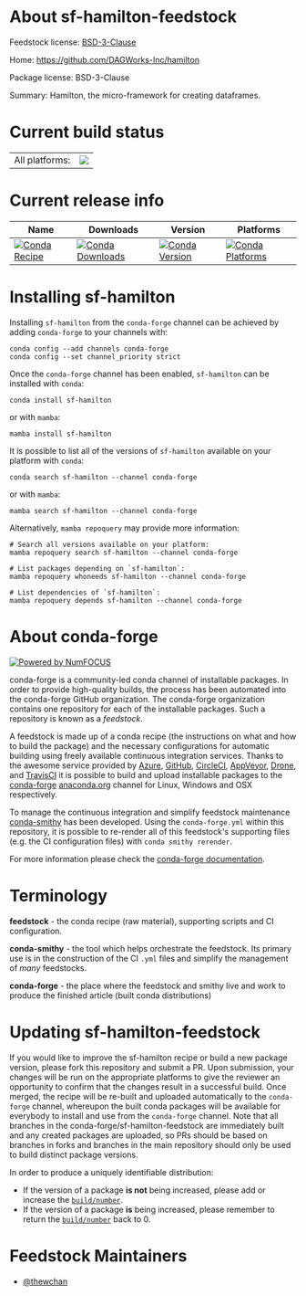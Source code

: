 About sf-hamilton-feedstock
===========================

Feedstock license: [BSD-3-Clause](https://github.com/conda-forge/sf-hamilton-feedstock/blob/main/LICENSE.txt)

Home: https://github.com/DAGWorks-Inc/hamilton

Package license: BSD-3-Clause

Summary: Hamilton, the micro-framework for creating dataframes.

Current build status
====================


<table><tr><td>All platforms:</td>
    <td>
      <a href="https://dev.azure.com/conda-forge/feedstock-builds/_build/latest?definitionId=14891&branchName=main">
        <img src="https://dev.azure.com/conda-forge/feedstock-builds/_apis/build/status/sf-hamilton-feedstock?branchName=main">
      </a>
    </td>
  </tr>
</table>

Current release info
====================

| Name | Downloads | Version | Platforms |
| --- | --- | --- | --- |
| [![Conda Recipe](https://img.shields.io/badge/recipe-sf--hamilton-green.svg)](https://anaconda.org/conda-forge/sf-hamilton) | [![Conda Downloads](https://img.shields.io/conda/dn/conda-forge/sf-hamilton.svg)](https://anaconda.org/conda-forge/sf-hamilton) | [![Conda Version](https://img.shields.io/conda/vn/conda-forge/sf-hamilton.svg)](https://anaconda.org/conda-forge/sf-hamilton) | [![Conda Platforms](https://img.shields.io/conda/pn/conda-forge/sf-hamilton.svg)](https://anaconda.org/conda-forge/sf-hamilton) |

Installing sf-hamilton
======================

Installing `sf-hamilton` from the `conda-forge` channel can be achieved by adding `conda-forge` to your channels with:

```
conda config --add channels conda-forge
conda config --set channel_priority strict
```

Once the `conda-forge` channel has been enabled, `sf-hamilton` can be installed with `conda`:

```
conda install sf-hamilton
```

or with `mamba`:

```
mamba install sf-hamilton
```

It is possible to list all of the versions of `sf-hamilton` available on your platform with `conda`:

```
conda search sf-hamilton --channel conda-forge
```

or with `mamba`:

```
mamba search sf-hamilton --channel conda-forge
```

Alternatively, `mamba repoquery` may provide more information:

```
# Search all versions available on your platform:
mamba repoquery search sf-hamilton --channel conda-forge

# List packages depending on `sf-hamilton`:
mamba repoquery whoneeds sf-hamilton --channel conda-forge

# List dependencies of `sf-hamilton`:
mamba repoquery depends sf-hamilton --channel conda-forge
```


About conda-forge
=================

[![Powered by
NumFOCUS](https://img.shields.io/badge/powered%20by-NumFOCUS-orange.svg?style=flat&colorA=E1523D&colorB=007D8A)](https://numfocus.org)

conda-forge is a community-led conda channel of installable packages.
In order to provide high-quality builds, the process has been automated into the
conda-forge GitHub organization. The conda-forge organization contains one repository
for each of the installable packages. Such a repository is known as a *feedstock*.

A feedstock is made up of a conda recipe (the instructions on what and how to build
the package) and the necessary configurations for automatic building using freely
available continuous integration services. Thanks to the awesome service provided by
[Azure](https://azure.microsoft.com/en-us/services/devops/), [GitHub](https://github.com/),
[CircleCI](https://circleci.com/), [AppVeyor](https://www.appveyor.com/),
[Drone](https://cloud.drone.io/welcome), and [TravisCI](https://travis-ci.com/)
it is possible to build and upload installable packages to the
[conda-forge](https://anaconda.org/conda-forge) [anaconda.org](https://anaconda.org/)
channel for Linux, Windows and OSX respectively.

To manage the continuous integration and simplify feedstock maintenance
[conda-smithy](https://github.com/conda-forge/conda-smithy) has been developed.
Using the ``conda-forge.yml`` within this repository, it is possible to re-render all of
this feedstock's supporting files (e.g. the CI configuration files) with ``conda smithy rerender``.

For more information please check the [conda-forge documentation](https://conda-forge.org/docs/).

Terminology
===========

**feedstock** - the conda recipe (raw material), supporting scripts and CI configuration.

**conda-smithy** - the tool which helps orchestrate the feedstock.
                   Its primary use is in the construction of the CI ``.yml`` files
                   and simplify the management of *many* feedstocks.

**conda-forge** - the place where the feedstock and smithy live and work to
                  produce the finished article (built conda distributions)


Updating sf-hamilton-feedstock
==============================

If you would like to improve the sf-hamilton recipe or build a new
package version, please fork this repository and submit a PR. Upon submission,
your changes will be run on the appropriate platforms to give the reviewer an
opportunity to confirm that the changes result in a successful build. Once
merged, the recipe will be re-built and uploaded automatically to the
`conda-forge` channel, whereupon the built conda packages will be available for
everybody to install and use from the `conda-forge` channel.
Note that all branches in the conda-forge/sf-hamilton-feedstock are
immediately built and any created packages are uploaded, so PRs should be based
on branches in forks and branches in the main repository should only be used to
build distinct package versions.

In order to produce a uniquely identifiable distribution:
 * If the version of a package **is not** being increased, please add or increase
   the [``build/number``](https://docs.conda.io/projects/conda-build/en/latest/resources/define-metadata.html#build-number-and-string).
 * If the version of a package **is** being increased, please remember to return
   the [``build/number``](https://docs.conda.io/projects/conda-build/en/latest/resources/define-metadata.html#build-number-and-string)
   back to 0.

Feedstock Maintainers
=====================

* [@thewchan](https://github.com/thewchan/)

